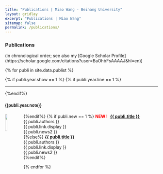 ```yaml
---
title: "Publications | Miao Wang - Beihang University"
layout: gridlay
excerpt: "Publications | Miao Wang"
sitemap: false
permalink: /publications/
---
```



<!-- ### **Publications** -->

<div><h3 style="font-family: 'aleSC', Helvetica Neue,Source Sans Pro,Arial"><b>Publications</b></h3></div>
(in chronological order; see also my [Google Scholar Profile](https://scholar.google.com/citations?user=BaOhbFsAAAAJ&hl=en))

<br>

<!-- ### *Research Highlights*

(See full list [below](#full-list) or go to [Google Scholar](https://scholar.google.com/citations?user=AAwLfKUAAAAJ&hl=en))

{% assign number_printed = 0 %}
{% for publi in site.data.publist %}

{% assign even_odd = number_printed | modulo: 2 %}
{% if publi.highlight == 1 %}

{% if even_odd == 0 %}
<div class="row">
{% endif %}

<div class="col-sm-6 clearfix">
 <div class="well">
  <pubtit>{{ publi.title }}</pubtit>
  <img src="{{ site.url }}{{ site.baseurl }}/images/pubpic/{{ publi.image }}" class="img-responsive" width="33%" style="float: left" />
  <p>{{ publi.description }}</p>
  <p><em>{{ publi.authors }}</em></p>
  <p><strong><a href="{{ publi.link.url }}">{{ publi.link.display }}</a></strong></p>
  <p class="text-danger"><strong> {{ publi.news1 }}</strong></p>
  <p> {{ publi.news2 }}</p>
 </div>
</div>

{% assign number_printed = number_printed | plus: 1 %}

{% if even_odd == 1 %}
</div>
{% endif %}

{% endif %}
{% endfor %}

{% assign even_odd = number_printed | modulo: 2 %}
{% if even_odd == 1 %}
</div>
{% endif %}

<p> &nbsp; </p> -->


<!-- ### *Full List* -->


{% for publi in site.data.publist %}

{% if publi.year.show == 1 %}
{% if publi.year.line == 1 %}
<hr>
{%endif%}
<div><h4 style="font-family: 'aleSC', Helvetica Neue,Source Sans Pro,Arial"><b>{{publi.year.note}}</b></h4></div> 
{%endif%}

<img src="{{ site.url }}{{ site.baseurl }}/images/paperpic/{{ publi.image }}" class="img-responsive" width="12%" style="float: left; margin-top: 0.2%" />
<!-- <img src="{{ site.url }}{{ site.baseurl }}/images/paperpic/{{ publi.image }}" class="img-responsive" width="10%" style="float: left" /> -->
{% if publi.new == 1 %}
  <b style="color:red">NEW! &nbsp;</b> <a href="{{ publi.link.url }}"><b>{{ publi.title }}</b></a><br>
  {{ publi.authors }}<br />
  {{ publi.link.display }}<br />
  {{ publi.news2 }} <br/> 
{%else%}
  <a href="{{ publi.link.url }}"><b>{{ publi.title }}</b></a><br> 
  {{ publi.authors }}<br />
  {{ publi.link.display }}<br />
  {{ publi.news2 }} <br/> 
{%endif%}


  

{% endfor %}




<!-- {% for publi in site.data.publist %}
  <img src="{{ site.url }}{{ site.baseurl }}/images/pubpic/{{ publi.image }}" class="img-responsive" width="10%" style="float: left" />
  {{ publi.title }} <br />
  <em>{{ publi.authors }} </em><br />
  <a href="{{ publi.link.url }}">{{ publi.link.display }}</a>

{% endfor %} -->


